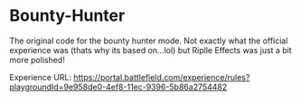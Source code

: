 # Bounty-Hunter
The original code for the bounty hunter mode. Not exactly what the official experience was (thats why its based on...lol) but Riplle Effects was just a bit more polished!

Experience URL:
https://portal.battlefield.com/experience/rules?playgroundId=9e958de0-4ef8-11ec-9396-5b86a2754482
